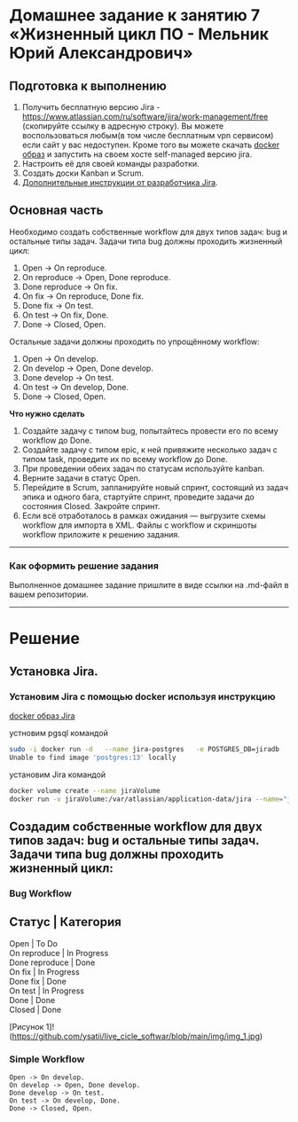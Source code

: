 # Домашнее задание к занятию 7 «Жизненный цикл ПО - Мельник Юрий Александрович»

## Подготовка к выполнению

1. Получить бесплатную версию Jira - https://www.atlassian.com/ru/software/jira/work-management/free (скопируйте ссылку в адресную строку). Вы можете воспользоваться любым(в том числе бесплатным vpn сервисом) если сайт у вас недоступен. Кроме того вы можете скачать [docker образ](https://hub.docker.com/r/atlassian/jira-software/#) и запустить на своем хосте self-managed версию jira.
2. Настроить её для своей команды разработки.
3. Создать доски Kanban и Scrum.
4. [Дополнительные инструкции от разработчика Jira](https://support.atlassian.com/jira-cloud-administration/docs/import-and-export-issue-workflows/).

## Основная часть

Необходимо создать собственные workflow для двух типов задач: bug и остальные типы задач. Задачи типа bug должны проходить жизненный цикл:

1. Open -> On reproduce.
2. On reproduce -> Open, Done reproduce.
3. Done reproduce -> On fix.
4. On fix -> On reproduce, Done fix.
5. Done fix -> On test.
6. On test -> On fix, Done.
7. Done -> Closed, Open.

Остальные задачи должны проходить по упрощённому workflow:

1. Open -> On develop.
2. On develop -> Open, Done develop.
3. Done develop -> On test.
4. On test -> On develop, Done.
5. Done -> Closed, Open.

**Что нужно сделать**

1. Создайте задачу с типом bug, попытайтесь провести его по всему workflow до Done. 
1. Создайте задачу с типом epic, к ней привяжите несколько задач с типом task, проведите их по всему workflow до Done. 
1. При проведении обеих задач по статусам используйте kanban. 
1. Верните задачи в статус Open.
1. Перейдите в Scrum, запланируйте новый спринт, состоящий из задач эпика и одного бага, стартуйте спринт, проведите задачи до состояния Closed. Закройте спринт.
2. Если всё отработалось в рамках ожидания — выгрузите схемы workflow для импорта в XML. Файлы с workflow и скриншоты workflow приложите к решению задания.

---

### Как оформить решение задания

Выполненное домашнее задание пришлите в виде ссылки на .md-файл в вашем репозитории.

---

# Решение

## Установка Jira.
### Установим Jira с помощью docker используя инструкцию 
[docker образ Jira ](https://hub.docker.com/r/atlassian/jira-software/#)

устновим pgsql командой 
```sh
sudo -i docker run -d   --name jira-postgres   -e POSTGRES_DB=jiradb   -e POSTGRES_USER=jirauser   -e POSTGRES_PASSWORD=секретный_пароль   -p 5432:5432   postgres:13
Unable to find image 'postgres:13' locally
```

установим Jira командой 
```sh
docker volume create --name jiraVolume
docker run -v jiraVolume:/var/atlassian/application-data/jira --name="jira" -d -p 8080:8080 atlassian/jira-software
```

## Создадим собственные workflow для двух типов задач: bug и остальные типы задач. Задачи типа bug должны проходить жизненный цикл:

### Bug Workflow 
  
Статус     	| Категория  
-----------------------  
Open	       | To Do  
On reproduce   | In Progress  
Done reproduce | Done  
On fix	       | In Progress  
Done fix       | Done  
On test	       | In Progress  
Done	       | Done  
Closed	       | Done  

[Рисунок 1]!(https://github.com/ysatii/live_cicle_softwar/blob/main/img/img_1.jpg)

### Simple Workflow

    Open -> On develop.
    On develop -> Open, Done develop.
    Done develop -> On test.
    On test -> On develop, Done.
    Done -> Closed, Open.


